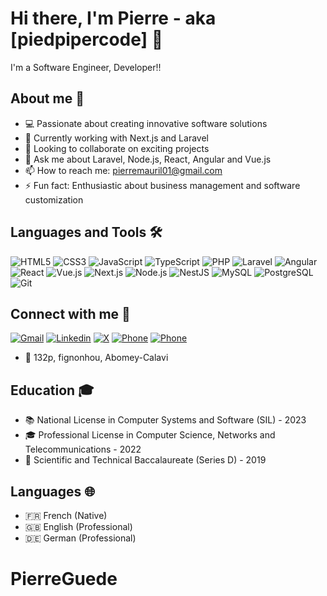 # Hi there, I'm Pierre - aka [piedpipercode] 👋

I'm a Software Engineer, Developer!!

## About me 🚀

- 💻 Passionate about creating innovative software solutions
- 🌱 Currently working with Next.js and Laravel
- 👥 Looking to collaborate on exciting projects
- 💭 Ask me about Laravel, Node.js, React, Angular and Vue.js
- 📫 How to reach me: pierremauril01@gmail.com
- ⚡ Fun fact: Enthusiastic about business management and software customization


## Languages and Tools 🛠️

![HTML5](https://img.shields.io/badge/-HTML5-E34F26?style=flat-square&logo=html5&logoColor=white)
![CSS3](https://img.shields.io/badge/-CSS3-1572B6?style=flat-square&logo=css3)
![JavaScript](https://img.shields.io/badge/-JavaScript-black?style=flat-square&logo=javascript)
![TypeScript](https://img.shields.io/badge/-TypeScript-007ACC?style=flat-square&logo=typescript)
![PHP](https://img.shields.io/badge/-PHP-777BB4?style=flat-square&logo=php&logoColor=white)
![Laravel](https://img.shields.io/badge/-Laravel-FF2D20?style=flat-square&logo=laravel&logoColor=white)
![Angular](https://img.shields.io/badge/-Angular-DD0031?style=flat-square&logo=angular&logoColor=white)
![React](https://img.shields.io/badge/-React-45b8d8?style=flat-square&logo=react&logoColor=white)
![Vue.js](https://img.shields.io/badge/-Vue.js-4FC08D?style=flat-square&logo=vue.js&logoColor=white)
![Next.js](https://img.shields.io/badge/-Next.js-000000?style=flat-square&logo=next.js&logoColor=white)
![Node.js](https://img.shields.io/badge/-Node.js-339933?style=flat-square&logo=node.js&logoColor=white)
![NestJS](https://img.shields.io/badge/-NestJS-E0234E?style=flat-square&logo=nestjs&logoColor=white)
![MySQL](https://img.shields.io/badge/-MySQL-4479A1?style=flat-square&logo=mysql&logoColor=white)
![PostgreSQL](https://img.shields.io/badge/-PostgreSQL-336791?style=flat-square&logo=postgresql&logoColor=white)
![Git](https://img.shields.io/badge/-Git-F05032?style=flat-square&logo=git&logoColor=white)

## Connect with me 🤝

[![Gmail](https://img.shields.io/badge/gmail-D14836?&style=for-the-badge&logo=gmail&logoColor=white)](mailto:pierremauril01@gmail.com)
[![Linkedin](https://img.shields.io/badge/linkedin-%230077B5.svg?&style=for-the-badge&logo=linkedin&logoColor=white)](https://www.linkedin.com/in/pierre-mauril-mafoya-guede-6153ab201)
[![X](https://img.shields.io/badge/-X-D14836?style=flat-square&logo=x&logoColor=white)](https://www.linkedin.com/in/pierre-mauril-mafoya-guede-6153ab201)
[![Phone](https://img.shields.io/badge/-Phone-green?style=flat-square&logo=phone&logoColor=white)](tel:+2290156115410)
[![Phone](https://img.shields.io/badge/-Phone-green?style=flat-square&logo=phone&logoColor=white)](tel:+2290140151907)
- 📍 132p, fignonhou, Abomey-Calavi

## Education 🎓

- 📚 National License in Computer Systems and Software (SIL) - 2023
- 🎓 Professional License in Computer Science, Networks and Telecommunications - 2022
- 🏫 Scientific and Technical Baccalaureate (Series D) - 2019

## Languages 🌐

- 🇫🇷 French (Native)
- 🇬🇧 English (Professional)
- 🇩🇪 German  (Professional)
# PierreGuede
